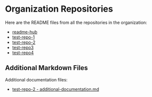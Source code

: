 # Organization Repositories
Here are the README files from all the repositories in the organization:

- [readme-hub](/readme-hub.md)
- [test-repo-1](/test-repo-1.md)
- [test-repo-2](/test-repo-2.md)
- [test-repo3](/test-repo3.md)
- [test-repo4](/test-repo4.md)


## Additional Markdown Files
Additional documentation files:
- [test-repo-2 - additional-documentation.md](/test-repo-2_additional-documentation.md)

